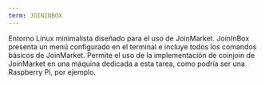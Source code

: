 ```yaml
---
term: JOININBOX
---
```


Entorno Linux minimalista diseñado para el uso de JoinMarket. JoinInBox presenta un menú configurado en el terminal e incluye todos los comandos básicos de JoinMarket. Permite el uso de la implementación de coinjoin de JoinMarket en una máquina dedicada a esta tarea, como podría ser una Raspberry Pi, por ejemplo.